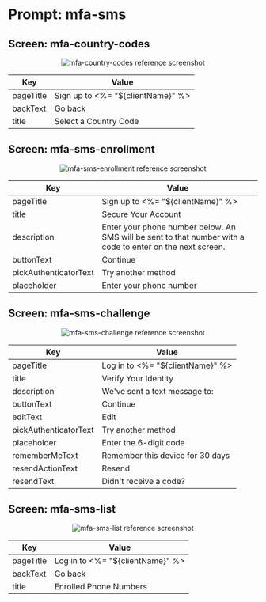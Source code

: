 # Prompt: mfa-sms

## Screen: mfa-country-codes

<p style="text-align: center;">
  <img alt="mfa-country-codes reference screenshot" class="ul-prompt-screenshot" data-ul-prompt="mfa-country-codes" src="/universal-login/text-customization-prompts/images/mfa-country-codes.png" />
</p>

|Key|Value|
|----------|----------|
|pageTitle|Sign up to <%= "${clientName}" %>|
|backText|Go back|
|title|Select a Country Code|

## Screen: mfa-sms-enrollment

<p style="text-align: center;">
  <img alt="mfa-sms-enrollment reference screenshot" class="ul-prompt-screenshot" data-ul-prompt="mfa-sms-enrollment" src="/universal-login/text-customization-prompts/images/mfa-sms-enrollment.png" />
</p>

|Key|Value|
|----------|----------|
|pageTitle|Sign up to <%= "${clientName}" %>|
|title|Secure Your Account|
|description|Enter your phone number below. An SMS will be sent to that number with a code to enter on the next screen.|
|buttonText|Continue|
|pickAuthenticatorText|Try another method|
|placeholder|Enter your phone number|

## Screen: mfa-sms-challenge

<p style="text-align: center;">
  <img alt="mfa-sms-challenge reference screenshot" class="ul-prompt-screenshot" data-ul-prompt="mfa-sms-challenge" src="/universal-login/text-customization-prompts/images/mfa-sms-challenge.png" />
</p>

|Key|Value|
|----------|----------|
|pageTitle|Log in to <%= "${clientName}" %>|
|title|Verify Your Identity|
|description|We've sent a text message to:|
|buttonText|Continue|
|editText|Edit|
|pickAuthenticatorText|Try another method|
|placeholder|Enter the 6-digit code|
|rememberMeText|Remember this device for 30 days|
|resendActionText|Resend|
|resendText|Didn't receive a code?|

## Screen: mfa-sms-list

<p style="text-align: center;">
  <img alt="mfa-sms-list reference screenshot" class="ul-prompt-screenshot" data-ul-prompt="mfa-sms-list" src="/universal-login/text-customization-prompts/images/mfa-sms-list.png" />
</p>

|Key|Value|
|----------|----------|
|pageTitle|Log in to <%= "${clientName}" %>|
|backText|Go back|
|title|Enrolled Phone Numbers|
